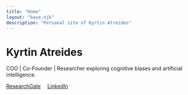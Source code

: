 ```yaml
---
title: "Home"
layout: "base.njk"
description: "Personal site of Kyrtin Atreides"
---
```


<div class="page-header">
  <h1>Kyrtin Atreides</h1>
  <span></span>
</div>

<p>COO | Co-Founder | Researcher exploring cognitive biases and artificial intelligence.</p>
<p class="social-links">
  <a href="https://www.researchgate.net/profile/Kyrtin-Atreides">ResearchGate</a>
  <svg class="circle-icon">
    <use href="#circle" />
  </svg>
  <a href="https://www.linkedin.com/in/kyrtin-atreides/">LinkedIn</a>
</p>

<style>
.social-links,
.social-links a {
  color: var(--text-secondary);
  display: flex;
  align-items: center;
  gap: 0.5em;
}

.social-links .circle-icon {
  width: 4px;
  height: 4px;
  fill: currentColor;
  stroke: none;
}
</style>